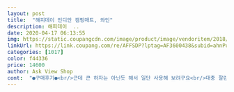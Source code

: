 ```yaml
---
layout: post 
title:  "해피데이 인디안 캠핑매트, 와인" 
description: 해피데이  ..
date: 2020-04-17 06:13:55 
img: https://static.coupangcdn.com/image/product/image/vendoritem/2018/10/17/3607714288/749b7895-5e61-4f9b-8f26-c246c20ed6c3.jpg 
linkUrl: https://link.coupang.com/re/AFFSDP?lptag=AF3600438&subid=ahnPublicAsk&pageKey=76729128&itemId=249025602&vendorItemId=3607714288&traceid=V0-113-b588faa7c3113daf 
categories: [1017] 
color: f44336 
price: 14600 
author: Ask View Shop 
cont:  "●구매후기●<br/>근데 큰 하자는 아닌듯 해서 일단 사용해 보려구요<br/>대충 잘린듯 한 면이 보이고 페인곳도 보이더라구요<br/>두께나 사이즈는 일단 만족!!!!!<br/>생각보다 눈도 안아프고 색도 예뻐요.<br/> 버창하세요.<br/><br/>생개보다커요성인4~5명명도편하게누울수있어요 두께는얇아요  34평거실에깔았는데매트로써도되겠어요ㅋ<br/>후기에 안좋은 평이 좀 있어서 상품이 도착하자마자 매트를 확인헀는데<br/>" 
---
```

